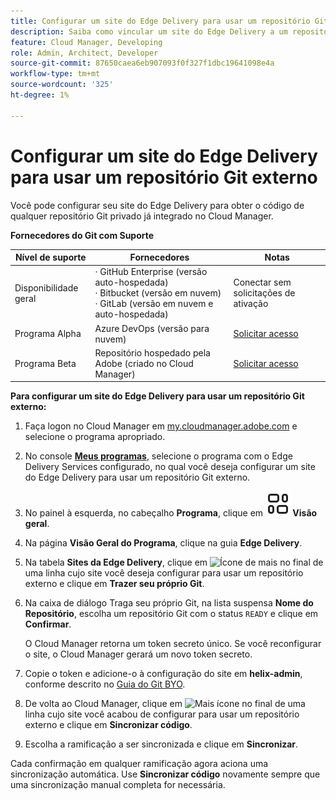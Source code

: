 ```yaml
---
title: Configurar um site do Edge Delivery para usar um repositório Git externo
description: Saiba como vincular um site do Edge Delivery a um repositório Git privado ou corporativo.
feature: Cloud Manager, Developing
role: Admin, Architect, Developer
source-git-commit: 87650caea6eb907093f0f327f1dbc19641098e4a
workflow-type: tm+mt
source-wordcount: '325'
ht-degree: 1%

---
```



# Configurar um site do Edge Delivery para usar um repositório Git externo

Você pode configurar seu site do Edge Delivery para obter o código de qualquer repositório Git privado já integrado no Cloud Manager.

**Fornecedores do Git com Suporte**

| Nível de suporte | Fornecedores | Notas |
| --- | --- | --- |
| Disponibilidade geral | · GitHub Enterprise (versão auto-hospedada)<br>· Bitbucket (versão em nuvem)<br>· GitLab (versão em nuvem e auto-hospedada) | Conectar sem solicitações de ativação |
| Programa Alpha | Azure DevOps (versão para nuvem) | [Solicitar acesso](mailto:grp-cloudmanager_byog@adobe.com) |
| Programa Beta | Repositório hospedado pela Adobe (criado no Cloud Manager) | [Solicitar acesso](mailto:grp-cloudmanager_byog@adobe.com) |

**Para configurar um site do Edge Delivery para usar um repositório Git externo:**

1. Faça logon no Cloud Manager em [my.cloudmanager.adobe.com](https://my.cloudmanager.adobe.com/) e selecione o programa apropriado.

1. No console **[Meus programas](/help/implementing/cloud-manager/navigation.md#my-programs)**, selecione o programa com o Edge Delivery Services configurado, no qual você deseja configurar um site do Edge Delivery para usar um repositório Git externo.

1. No painel à esquerda, no cabeçalho **Programa**, clique em **![Ícone de visão geral](/help/implementing/cloud-manager/edge-delivery/assets/overview.svg) Visão geral**.

1. Na página **Visão Geral do Programa**, clique na guia **Edge Delivery**.

1. Na tabela **Sites da Edge Delivery**, clique em ![Ícone de mais](https://spectrum.adobe.com/static/icons/workflow_18/Smock_More_18_N.svg) no final de uma linha cujo site você deseja configurar para usar um repositório externo e clique em **Trazer seu próprio Git**.

1. Na caixa de diálogo Traga seu próprio Git, na lista suspensa **Nome do Repositório**, escolha um repositório Git com o status `READY` e clique em **Confirmar**.

   O Cloud Manager retorna um token secreto único. Se você reconfigurar o site, o Cloud Manager gerará um novo token secreto.

1. Copie o token e adicione-o à configuração do site em **helix-admin**, conforme descrito no [Guia do Git BYO](https://www.aem.live/developer/byo-git).

1. De volta ao Cloud Manager, clique em ![Mais ícone](https://spectrum.adobe.com/static/icons/workflow_18/Smock_More_18_N.svg) no final de uma linha cujo site você acabou de configurar para usar um repositório externo e clique em **Sincronizar código**.

1. Escolha a ramificação a ser sincronizada e clique em **Sincronizar**.

Cada confirmação em qualquer ramificação agora aciona uma sincronização automática. Use **Sincronizar código** novamente sempre que uma sincronização manual completa for necessária.

